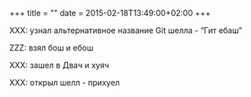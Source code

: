 +++
title = ""
date = 2015-02-18T13:49:00+02:00
+++

XXX: узнал альтернативное название Git шелла - “Гит ебаш”


ZZZ: взял бош и ебош


XXX: зашел в Двач и хуяч


XXX: открыл шелл - прихуел


